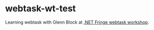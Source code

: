 # webtask-wt-test
Learning webtask with Glenn Block at [.NET Fringe webtask workshop](https://github.com/glennblock/webtask-workshop).


